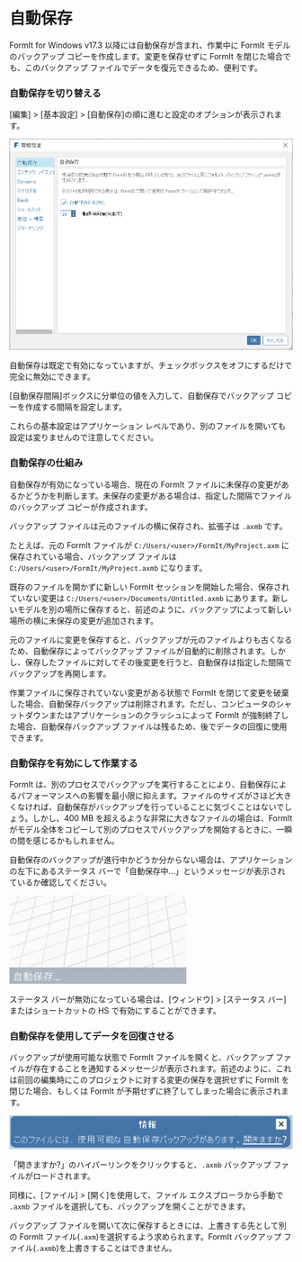 # 自動保存

FormIt for Windows v17.3 以降には自動保存が含まれ、作業中に FormIt モデルのバックアップ コピーを作成します。変更を保存せずに FormIt を閉じた場合でも、このバックアップ ファイルでデータを復元できるため、便利です。

### 自動保存を切り替える

[編集] &gt; [基本設定] &gt; [自動保存]の順に進むと設定のオプションが表示されます。

![](../.gitbook/assets/20190613-autosave.png)

自動保存は既定で有効になっていますが、チェックボックスをオフにするだけで完全に無効にできます。

[自動保存間隔]ボックスに分単位の値を入力して、自動保存でバックアップ コピーを作成する間隔を設定します。

これらの基本設定はアプリケーション レベルであり、別のファイルを開いても設定は変りませんので注意してください。

### 自動保存の仕組み

自動保存が有効になっている場合、現在の FormIt ファイルに未保存の変更があるかどうかを判断します。未保存の変更がある場合は、指定した間隔でファイルのバックアップ コピーが作成されます。

バックアップ ファイルは元のファイルの横に保存され、拡張子は `.axmb` です。

たとえば、元の FormIt ファイルが `C:/Users/<user>/FormIt/MyProject.axm` に保存されている場合、バックアップ ファイルは `C:/Users/<user>/FormIt/MyProject.axmb` になります。

既存のファイルを開かずに新しい FormIt セッションを開始した場合、保存されていない変更は `C:/Users/<user>/Documents/Untitled.axmb` にあります。新しいモデルを別の場所に保存すると、前述のように、バックアップによって新しい場所の横に未保存の変更が追加されます。

元のファイルに変更を保存すると、バックアップが元のファイルよりも古くなるため、自動保存によってバックアップ ファイルが自動的に削除されます。しかし、保存したファイルに対してその後変更を行うと、自動保存は指定した間隔でバックアップを再開します。

作業ファイルに保存されていない変更がある状態で FormIt を閉じて変更を破棄した場合、自動保存バックアップは削除されます。ただし、コンピュータのシャットダウンまたはアプリケーションのクラッシュによって FormIt が強制終了した場合、自動保存バックアップ ファイルは残るため、後でデータの回復に使用できます。

### 自動保存を有効にして作業する

FormIt は、別のプロセスでバックアップを実行することにより、自動保存によるパフォーマンスへの影響を最小限に抑えます。ファイルのサイズがさほど大きくなければ、自動保存がバックアップを行っていることに気づくことはないでしょう。しかし、400 MB を超えるような非常に大きなファイルの場合は、FormIt がモデル全体をコピーして別のプロセスでバックアップを開始するときに、一瞬の間を感じるかもしれません。

自動保存のバックアップが進行中かどうか分からない場合は、アプリケーションの左下にあるステータス バーで「自動保存中...」というメッセージが表示されているか確認してください。

![](../.gitbook/assets/20190613-autosave-status-bar.png)

ステータス バーが無効になっている場合は、[ウィンドウ] &gt; [ステータス バー]またはショートカットの HS で有効にすることができます。

### 自動保存を使用してデータを回復させる

バックアップが使用可能な状態で FormIt ファイルを開くと、バックアップ ファイルが存在することを通知するメッセージが表示されます。前述のように、これは前回の編集時にこのプロジェクトに対する変更の保存を選択せずに FormIt を閉じた場合、もしくは FormIt が予期せずに終了してしまった場合に表示されます。

![](../.gitbook/assets/20190613-autosave-notification.png)

「開きますか?」のハイパーリンクをクリックすると、`.axmb` バックアップ ファイルがロードされます。

同様に、[ファイル] &gt; [開く]を使用して、ファイル エクスプローラから手動で `.axmb` ファイルを選択しても、バックアップを開くことができます。

バックアップ ファイルを開いて次に保存するときには、上書きする先として別の FormIt ファイル\(`.axm`\)を選択するよう求められます。FormIt バックアップ ファイル\(`.axmb`\)を上書きすることはできません。



